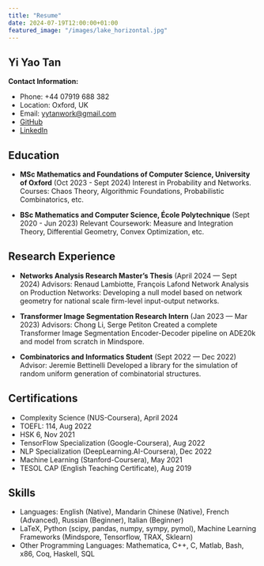 ```yaml
---
title: "Resume"
date: 2024-07-19T12:00:00+01:00
featured_image: "/images/lake_horizontal.jpg"
---
```


## Yi Yao Tan

**Contact Information:**
- Phone: +44 07919 688 382
- Location: Oxford, UK
- Email: yytanwork@gmail.com
- [GitHub](https://github.com/yao-creative)
- [LinkedIn](https://www.linkedin.com/in/yi-yao-tan-9719301a3/)

## Education
- **MSc Mathematics and Foundations of Computer Science, University of Oxford** (Oct 2023 - Sept 2024)
  Interest in Probability and Networks.
  Courses: Chaos Theory, Algorithmic Foundations, Probabilistic Combinatorics, etc.

- **BSc Mathematics and Computer Science, École Polytechnique** (Sept 2020 - Jun 2023)
  Relevant Coursework: Measure and Integration Theory, Differential Geometry, Convex Optimization, etc.

## Research Experience
- **Networks Analysis Research Master’s Thesis** (April 2024 — Sept 2024)
  Advisors: Renaud Lambiotte, François Lafond
  Network Analysis on Production Networks: Developing a null model based on network geometry for national scale firm-level input-output networks.

- **Transformer Image Segmentation Research Intern** (Jan 2023 — Mar 2023)
  Advisors: Chong Li, Serge Petiton
  Created a complete Transformer Image Segmentation Encoder-Decoder pipeline on ADE20k and model from scratch in Mindspore.

- **Combinatorics and Informatics Student** (Sept 2022 — Dec 2022)
  Advisor: Jeremie Bettinelli
  Developed a library for the simulation of random uniform generation of combinatorial structures.

## Certifications
- Complexity Science (NUS-Coursera), April 2024
- TOEFL: 114, Aug 2022
- HSK 6, Nov 2021
- TensorFlow Specialization (Google-Coursera), Aug 2022
- NLP Specialization (DeepLearning.AI-Coursera), Dec 2022
- Machine Learning (Stanford-Coursera), May 2021
- TESOL CAP (English Teaching Certificate), Aug 2019

## Skills
- Languages: English (Native), Mandarin Chinese (Native), French (Advanced), Russian (Beginner), Italian (Beginner)
- LaTeX, Python (scipy, pandas, numpy, sympy, pymol), Machine Learning Frameworks (Mindspore, Tensorflow, TRAX, Sklearn)
- Other Programming Languages: Mathematica, C++, C, Matlab, Bash, x86, Coq, Haskell, SQL
